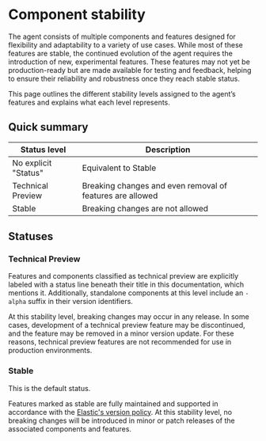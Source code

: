 # Component stability

The agent consists of multiple components and features designed for flexibility and adaptability to a variety of use cases. While most of these features are stable, the continued evolution of the agent requires the introduction of new, experimental features. These features may not yet be production-ready but are made available for testing and feedback, helping to ensure their reliability and robustness once they reach stable status.

This page outlines the different stability levels assigned to the agent’s features and explains what each level represents.

## Quick summary

| Status level         | Description                                               |
|----------------------|-----------------------------------------------------------|
| No explicit "Status" | Equivalent to Stable                                      |
| Technical Preview         | Breaking changes and even removal of features are allowed |
| Stable               | Breaking changes are not allowed                          |

## Statuses

### Technical Preview

Features and components classified as technical preview are explicitly labeled with a status line beneath their title in this documentation, which mentions it. Additionally, standalone components at this level include an `-alpha` suffix in their version identifiers.

At this stability level, breaking changes may occur in any release. In some cases, development of a technical preview feature may be discontinued, and the feature may be removed in a minor version update. For these reasons, technical preview features are not recommended for use in production environments.

### Stable

This is the default status.

Features marked as stable are fully maintained and supported in accordance with the [Elastic's version policy](https://www.elastic.co/support/eol). At this stability level, no breaking changes will be introduced in minor or patch releases of the associated components and features.

